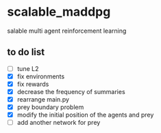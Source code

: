 # scalable_maddpg
salable multi agent reinforcement learning

## to do list
- [ ] tune L2
- [x] fix environments
- [x] fix rewards
- [x] decrease the frequency of summaries
- [x] rearrange main.py
- [x] prey boundary problem
- [x] modify the initial position of the agents and prey
- [ ] add another network for prey
